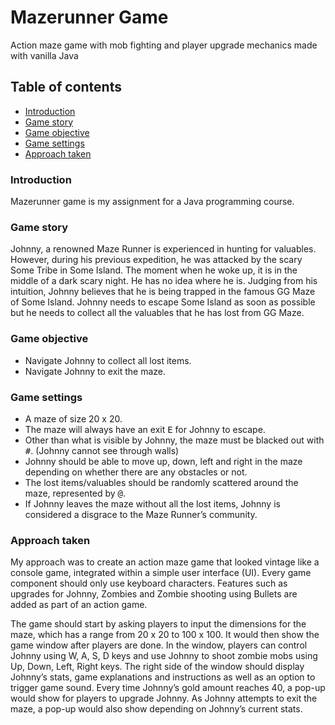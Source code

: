 # Mazerunner Game
Action maze game with mob fighting and player upgrade mechanics made with vanilla Java

## Table of contents
- [Introduction](#Introduction)
- [Game story](#Game-story)
- [Game objective](#Game-objective)
- [Game settings](#Game-settings)
- [Approach taken](#Approach-taken)

### Introduction
Mazerunner game is my assignment for a Java programming course.

### Game story
Johnny, a renowned Maze Runner is experienced in hunting for valuables. However, during his previous expedition, he was attacked by the scary Some Tribe in Some Island. The moment when he woke up, it is in the middle of a dark scary night. He has no idea where he is.
Judging from his intuition, Johnny believes that he is being trapped in the famous GG Maze of Some Island. Johnny needs to escape Some Island as soon as possible but he needs to collect all the valuables that he has lost from GG Maze.

### Game objective
- Navigate Johnny to collect all lost items.
- Navigate Johnny to exit the maze.

### Game settings
- A maze of size 20 x 20.
- The maze will always have an exit <kbd>E</kbd> for Johnny to escape.
- Other than what is visible by Johnny, the maze must be blacked out with <kbd>#</kbd>. (Johnny cannot see through walls)
- Johnny should be able to move up, down, left and right in the maze depending on whether there are any obstacles or not.
- The lost items/valuables should be randomly scattered around the maze, represented by <kbd>@</kbd>.
- If Johnny leaves the maze without all the lost items, Johnny is considered a disgrace to the Maze Runner’s community.

### Approach taken 
My approach was to create an action maze game that looked vintage like a console game, integrated within a simple user interface (UI). Every game component should only use keyboard characters. Features such as upgrades for Johnny, Zombies and Zombie shooting using Bullets are added as part of an action game.

The game should start by asking players to input the dimensions for the maze, which has a range from 20 x 20 to 100 x 100. It would then show the game window after players are done. In the window, players can control Johnny using W, A, S, D keys and use Johnny to shoot zombie mobs using Up, Down, Left, Right keys. The right side of the window should display Johnny’s stats, game explanations and instructions as well as an option to trigger game sound. Every time Johnny’s gold amount reaches 40, a pop-up would show for players to upgrade Johnny. As Johnny attempts to exit the maze, a pop-up would also show depending on Johnny’s current stats.

